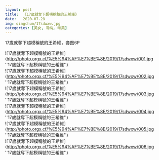 ```yaml
---
layout: post
title:  《17歲就奪下超模稱號的王希維》
date:   2020-07-28
img: qingchun/17sdwxw.jpg
categories: [美女, 清纯, 唯美]
---
```


17歲就奪下超模稱號的王希維，套图6P


![17歲就奪下超模稱號的王希維](http://photo.orgx.cf/%E5%94%AF%E7%BE%8E/2019/17sdwxw/001.jpg ''17歲就奪下超模稱號的王希維'') <br>
![17歲就奪下超模稱號的王希維](http://photo.orgx.cf/%E5%94%AF%E7%BE%8E/2019/17sdwxw/002.jpg ''17歲就奪下超模稱號的王希維'') <br>
![17歲就奪下超模稱號的王希維](http://photo.orgx.cf/%E5%94%AF%E7%BE%8E/2019/17sdwxw/003.jpg ''17歲就奪下超模稱號的王希維'') <br>
![17歲就奪下超模稱號的王希維](http://photo.orgx.cf/%E5%94%AF%E7%BE%8E/2019/17sdwxw/004.jpg ''17歲就奪下超模稱號的王希維'') <br>
![17歲就奪下超模稱號的王希維](http://photo.orgx.cf/%E5%94%AF%E7%BE%8E/2019/17sdwxw/005.jpg ''17歲就奪下超模稱號的王希維'') <br>
![17歲就奪下超模稱號的王希維](http://photo.orgx.cf/%E5%94%AF%E7%BE%8E/2019/17sdwxw/006.jpg ''17歲就奪下超模稱號的王希維'') <br>

